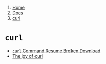 <!-- -
Title: curl
Description: Notes and links on curl
First Published: 2014-03-09
Last Updated: 2015-10-18
- -->

<ol class="breadcrumb" itemprop="breadcrumb">
	<li><a href="/">Home</a></li>
	<li><a href="/docs/">Docs</a></li>
	<li><a href="/docs/curl.html">curl</a></li>
</ol>

`curl`
======

*   [`curl` Command Resume Broken Download](http://www.cyberciti.biz/faq/curl-command-resume-broken-download/)
*   [The joy of curl](http://www.itworld.com/article/2992017/operating-systems/the-joy-of-curl.html)

